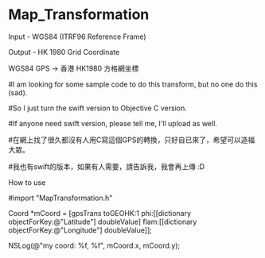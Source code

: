 # Map_Transformation

Input - WGS84 (ITRF96 Reference Frame)

Output - HK 1980 Grid Coordinate

WGS84 GPS → 香港 HK1980 方格網坐標

#I am looking for some sample code to do this transform, but no one do this (sad).

#So I just turn the swift version to Objective C version.

#If anyone need swift version, please tell me, I'll upload as well.

#在網上找了很久都沒有人用C寫這個GPS的轉換，只好自已來了，希望可以造福大眾。

#我也有swift的版本，如果有人需要，請告訴我，我會再上傳 :D

How to use

#import "MapTransformation.h"

Coord *mCoord = [gpsTrans toGEOHK:1 phi:[[dictionary objectForKey:@"Latitude"] doubleValue] flam:[[dictionary objectForKey:@"Longitude"] doubleValue]];

NSLog(@"my coord: %f, %f", mCoord.x, mCoord.y);

